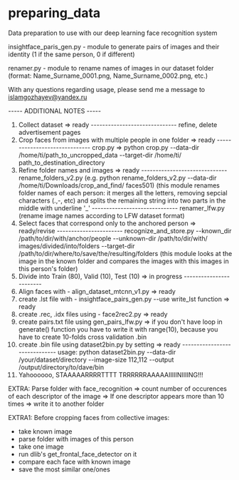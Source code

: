 # preparing_data
Data preparation to use with our deep learning face recognition system

insightface_paris_gen.py - module to generate pairs of images and their identity (1 if the same person, 0 if different)

renamer.py - module to rename names of images in our dataset folder (format: Name_Surname_0001.png, Name_Surname_0002.png, etc.)

With any questions regarding usage, please send me a message to islamgozhayev@yandex.ru

----- ADDITIONAL NOTES -----

1. Collect dataset 												=> ready ------------------------------ refine, delete advertisement pages
2. Crop faces from images with multiple people in one folder 	=> ready ------------------------------ crop.py => python crop.py --data-dir /home/ti/path_to_uncropped_data --target-dir /home/ti/																												path_to_destination_directory
3. Refine folder names and images 								=> ready ------------------------------ rename_folders_v2.py (e.g. python rename_folders_v2.py --data-dir /home/ti/Downloads/crop_and_find/																										   faces501) (this module renames folder names of each person: it merges all the letters, removing 																											sepcial characters (.,-, etc) and splits the remaining string into two parts in the middle with 																										underline '_'
																		 ------------------------------	renamer_lfw.py (rename image names according to LFW dataset format)
4. Select faces that correspond only to the anchored person 	=> ready/revise ----------------------- recognize_and_store.py --known_dir /path/to/dir/with/anchor/people --unknown-dir /path/to/dir/with/																										   images/divided/into/folders --target-dir /path/to/dir/where/to/save/the/resulting/folders (this 																											module looks at the image in the known folder and compares the images with this images in this 																											person's folder)
5. Divide into Train (80), Valid (10), Test (10)				=> in progress ------------------------ 
6. Align faces with - align_dataset_mtcnn_v1.py					=> ready
7. create .lst file with - insightface_pairs_gen.py --use write_lst function => ready
8. create .rec, .idx files using - face2rec2.py 				=> ready
9. create pairs.txt file using gen_pairs_lfw.py 				=> if you don't have loop in generate() function you have to write it with range(10), because you have to create 10-folds cross validation .bin
10. create .bin file using dataset2bin.py by setting 			=> ready ------------------------------ usage: python dataset2bin.py --data-dir /your/dataset/directory --image-size 112,112 --output /output/directory/to/dave/bin
11. Yahoooooo, STAAAAARRRRTTTT TRRRRRRAAAAAIIIIINIIIING!!!

EXTRA: Parse folder with face_recognition => count number of occurences of each descriptor of the image => 
If one descriptor appears more than 10 times => write it to another folder

EXTRA1: Before cropping faces from collective images: 
- take known image
- parse folder with images of this person
- take one image
- run dlib's get_frontal_face_detector on it
- compare each face with known image
- save the most similar one/ones
